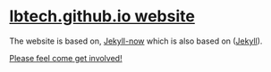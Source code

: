 # [lbtech.github.io website](https://lbtech.github.io)


The website is based on, [Jekyll-now](https://github.com/jekyll/jekyll) which is also based on ([Jekyll](https://github.com/jekyll/jekyll)).

[Please feel come get involved!](/lbtech/lbtech.github.io/wiki/)
